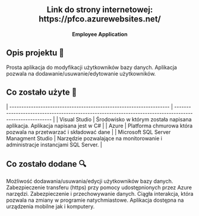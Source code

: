 
<h2 align="center">Link do strony internetowej: https://pfco.azurewebsites.net/</h2>


<h4 align="center">Employee Application</h4>


## Opis projektu 🎉
Prosta aplikacja do modyfikacji użytkowników bazy danych. 
Aplikacja pozwala na dodawanie/usuwanie/edytowanie użytkowników.

## Co zostało użyte 🔧

| ------------------------------------------------------------------- | -------------------------------------------------------------------------------------------------------- |
| Visual Studio                                                           | Środowisko w którym została napisana aplikacja. Aplikacja napisana jest w C#  |
| Azure                                                                   | Platforma chmurowa która pozwala na przetwarzać i składować dane  |
| Microsoft SQL Server Managment Studio                                   | Narzędzie pozwalające na monitorowanie i administracje instancjami SQL Server.   |


## Co zostało dodane 🔍

Możliwość dodawania/usuwania/edycji użytkowników bazy danych.
Zabezpieczenie transferu (https) przy pomocy udostępnionych przez Azure narzędzi.
Zabezpieczenie i przechowywanie danych.
Ciągła interakcja, która pozwala na zmiany w programie natychmiastowe.
Aplikacja dostępna na urządzenia mobilne jak i komputery.


